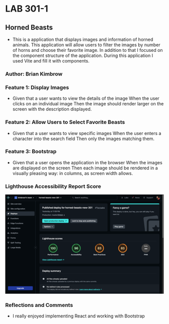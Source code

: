 # LAB 301-1

## Horned Beasts

* This is a application that displays images and information of horned animals. This application will allow users to filter the images by number of horns and choose their favorite image. In addition to that I focused on the component structure of the application. During this application I used Vite and fill it with components.


### Author: Brian Kimbrow


### Feature 1: Display Images

* Given that a user wants to view the details of the image
When the user clicks on an individual image
Then the image should render larger on the screen with the description displayed.

### Feature 2: Allow Users to Select Favorite Beasts

* Given that a user wants to view specific images
When the user enters a character into the search field
Then only the images matching them.

### Feature 3: Bootstrap

* Given that a user opens the application in the browser
When the images are displayed on the screen
Then each image should be rendered in a visually pleasing way: in columns, as screen width allows.

### Lighthouse Accessibility Report Score

![Light House](<Screen Shot 2023-07-18 at 12.01.40 AM.png>)

### Reflections and Comments

* I really enjoyed implementing React and working with Bootstrap
